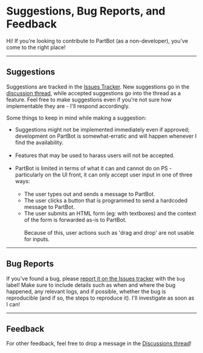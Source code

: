 # Suggestions, Bug Reports, and Feedback

Hi! If you're looking to contribute to PartBot (as a non-developer), you've come to the right place!

---

## Suggestions

Suggestions are tracked in the [Issues Tracker](https://github.com/PartMan7/PartBotter/issues). New suggestions go in the [discussion thread](https://github.com/PartMan7/PartBotter/discussions/categories/ideas),
while accepted suggestions go into the thread as a feature. Feel free to make suggestions even if you're not sure how
implementable they are - I'll respond accordingly.

Some things to keep in mind while making a suggestion:

- Suggestions might not be implemented immediately even if approved; development on PartBot is somewhat-erratic and
  will happen whenever I find the availability.
  <br/><br/>
- Features that may be used to harass users will not be accepted.
  <br/><br/>
- PartBot is limited in terms of what it can and cannot do on PS - particularly on the UI front, it can only accept
  user input in one of three ways:
  <br/><br/>
  - The user types out and sends a message to PartBot.
  - The user clicks a button that is programmed to send a hardcoded message to PartBot.
  - The user submits an HTML form (eg: with textboxes) and the context of the form is forwarded as-is to PartBot.<br><br/>
    Because of this, user actions such as 'drag and drop' are not usable for inputs.

---

## Bug Reports

If you've found a bug, please [report it on the Issues tracker](https://github.com/PartMan7/PartBotter/issues/new?labels=bug) with the
`bug` label! Make sure to include details such as when and where the bug happened, any relevant logs, and if possible,
whether the bug is reproducible (and if so, the steps to reproduce it). I'll investigate as soon as I can!

---

## Feedback

For other feedback, feel free to drop a message in the [Discussions thread](https://github.com/PartMan7/PartBotter/discussions/new?category=general)!
